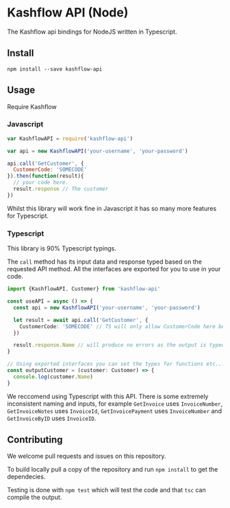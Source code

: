 # Kashflow API (Node)

The Kashflow api bindings for NodeJS written in Typescript.

## Install

```
npm install --save kashflow-api
```

## Usage

Require Kashflow

### Javascript

```js
var KashflowAPI = require('kashflow-api')

var api = new KashflowAPI('your-username', 'your-password')

api.call('GetCustomer', {
  CustomerCode: 'SOMECODE'
}).then(function(result){
  // your code here.
  result.response // The customer
})
```

Whilst this library will work fine in Javascript it has so many more features for Typescript.

### Typescript

This library is 90% Typescript typings.

The `call` method has its input data and response typed based on the requested API method. All the interfaces are exported for you to use in your code.

```ts
import {KashflowAPI, Customer} from 'kashflow-api'

const useAPI = async () => {
  const api = new KashflowAPI('your-username', 'your-password')

  let result = await api.call('GetCustomer', {
    CustomerCode: 'SOMECODE' // TS will only allow CustomerCode here because of the call to `GetCustomer
  })

  result.response.Name // will produce no errors as the output is typed as Customer
}

// Using exported interfaces you can set the types for functions etc...
const outputCustomer = (customer: Customer) => {
  console.log(customer.Name)
}
```

We reccomend using Typescript with this API. There is some extremely inconsistent naming and inputs, for example `GetInvoice` uses `InvoiceNumber`, `GetInvoiceNotes` uses `InvoiceId`, `GetInvoicePayment` uses `InvoiceNumber` and `GetInvoiceByID` uses `InvoiceID`.

## Contributing

We welcome pull requests and issues on this repository.

To build locally pull a copy of the repository and run `npm install` to get the dependecies.

Testing is done with `npm test` which will test the code and that `tsc` can compile the output.